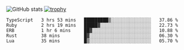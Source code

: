 ![GitHub stats](https://github-readme-stats.vercel.app/api?username=ksk001100&show_icons=true&theme=tokyonight)
[![trophy](https://github-profile-trophy.vercel.app/?username=ksk001100&theme=onedark)](https://github.com/ryo-ma/github-profile-trophy)

<!--START_SECTION:waka-->

```text
TypeScript   3 hrs 53 mins   █████████▒░░░░░░░░░░░░░░░   37.86 %
Ruby         2 hrs 19 mins   █████▓░░░░░░░░░░░░░░░░░░░   22.73 %
ERB          1 hr 6 mins     ██▓░░░░░░░░░░░░░░░░░░░░░░   10.88 %
Rust         38 mins         █▓░░░░░░░░░░░░░░░░░░░░░░░   06.30 %
Lua          35 mins         █▒░░░░░░░░░░░░░░░░░░░░░░░   05.70 %
```

<!--END_SECTION:waka-->
